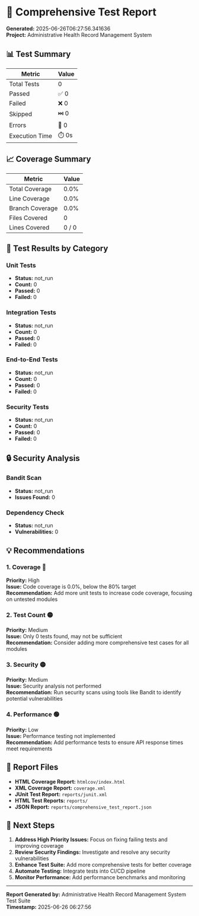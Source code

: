 # 🧪 Comprehensive Test Report

**Generated:** 2025-06-26T06:27:56.341636  
**Project:** Administrative Health Record Management System

## 📊 Test Summary

| Metric | Value |
|--------|-------|
| Total Tests | 0 |
| Passed | ✅ 0 |
| Failed | ❌ 0 |
| Skipped | ⏭️ 0 |
| Errors | 🚨 0 |
| Execution Time | ⏱️ 0s |

## 📈 Coverage Summary

| Metric | Value |
|--------|-------|
| Total Coverage | 0.0% |
| Line Coverage | 0.0% |
| Branch Coverage | 0.0% |
| Files Covered | 0 |
| Lines Covered | 0 / 0 |

## 🧪 Test Results by Category

### Unit Tests
- **Status:** not_run
- **Count:** 0
- **Passed:** 0
- **Failed:** 0

### Integration Tests
- **Status:** not_run
- **Count:** 0
- **Passed:** 0
- **Failed:** 0

### End-to-End Tests
- **Status:** not_run
- **Count:** 0
- **Passed:** 0
- **Failed:** 0

### Security Tests
- **Status:** not_run
- **Count:** 0
- **Passed:** 0
- **Failed:** 0

## 🔒 Security Analysis

### Bandit Scan
- **Status:** not_run
- **Issues Found:** 0

### Dependency Check
- **Status:** not_run
- **Vulnerabilities:** 0

## 💡 Recommendations

### 1. Coverage 🔴

**Priority:** High  
**Issue:** Code coverage is 0.0%, below the 80% target  
**Recommendation:** Add more unit tests to increase code coverage, focusing on untested modules

### 2. Test Count 🟡

**Priority:** Medium  
**Issue:** Only 0 tests found, may not be sufficient  
**Recommendation:** Consider adding more comprehensive test cases for all modules

### 3. Security 🟡

**Priority:** Medium  
**Issue:** Security analysis not performed  
**Recommendation:** Run security scans using tools like Bandit to identify potential vulnerabilities

### 4. Performance 🟢

**Priority:** Low  
**Issue:** Performance testing not implemented  
**Recommendation:** Add performance tests to ensure API response times meet requirements

## 📁 Report Files

- **HTML Coverage Report:** `htmlcov/index.html`
- **XML Coverage Report:** `coverage.xml`
- **JUnit Test Report:** `reports/junit.xml`
- **HTML Test Reports:** `reports/`
- **JSON Report:** `reports/comprehensive_test_report.json`

## 🚀 Next Steps

1. **Address High Priority Issues:** Focus on fixing failing tests and improving coverage
2. **Review Security Findings:** Investigate and resolve any security vulnerabilities
3. **Enhance Test Suite:** Add more comprehensive tests for better coverage
4. **Automate Testing:** Integrate tests into CI/CD pipeline
5. **Monitor Performance:** Add performance benchmarks and monitoring

---

**Report Generated by:** Administrative Health Record Management System Test Suite  
**Timestamp:** 2025-06-26 06:27:56
